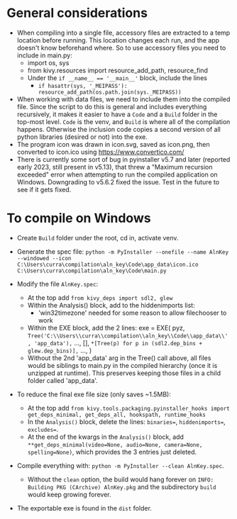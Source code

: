 # General considerations
- When compiling into a single file, accessory files are extracted to a temp location before running. This location changes each run, and the app doesn't know beforehand where. So to use accessory files you need to include in main.py:
  - import os, sys
  - from kivy.resources import resource_add_path, resource_find
  - Under the `if __name__ == '__main__'` block, include the lines
    - `if hasattr(sys, '_MEIPASS'):
        resource_add_path(os.path.join(sys._MEIPASS))`
- When working with data files, we need to include them into the compiled file. Since the script to do this is general and includes everything recursively, it makes it easier to have a `Code` and a `Build` folder in the top-most level. `Code` is the venv, and `Build` is where all of the compilation happens. Otherwise the inclusion code copies a second version of all python libraries (desired or not) into the exe.
- The program icon was drawn in icon.svg, saved as icon.png, then converted to icon.ico using https://www.convertico.com/
- There is currently some sort of bug in pyinstaller v5.7 and later (reported early 2023, still present in v5.13), that threw a "Maximum recursion exceeded" error when attempting to run the compiled application on Windows. Downgrading to v5.6.2 fixed the issue. Test in the future to see if it gets fixed.

# To compile on Windows
- Create `Build` folder under the root, cd in, activate venv.
- Generate the spec file: `python -m PyInstaller --onefile --name AlnKey --windowed --icon C:\Users\curra\compilation\aln_key\Code\app_data\icon.ico C:\Users\curra\compilation\aln_key\Code\main.py`
- Modify the file `AlnKey.spec`:
  - At the top add `from kivy_deps import sdl2, glew`
  - Within the Analysis() block, add to the hiddenimports list:
    - 'win32timezone' needed for some reason to allow filechooser to work
  - Within the EXE block, add the 2 lines:
  exe = EXE(
      pyz,
      `Tree('C:\\Users\\curra\\compilation\\aln_key\\Code\\app_data\\', 'app_data'),`
      ...,
      [],
      `*[Tree(p) for p in (sdl2.dep_bins + glew.dep_bins)],`
      ...,
  )
  - Without the 2nd 'app_data' arg in the Tree() call above, all files would be siblings to main.py in the compiled hierarchy (once it is unzipped at runtime). This preserves keeping those files in a child folder called 'app_data'.

- To reduce the final exe file size (only saves ~1.5MB):
  - At the top add `from kivy.tools.packaging.pyinstaller_hooks import get_deps_minimal, get_deps_all, hookspath, runtime_hooks`
  - In the `Analysis()` block, delete the lines: `binaries=`, `hiddenimports=`, `excludes=`.
  - At the end of the kwargs in the `Analysis()` block, add `**get_deps_minimal(video=None, audio=None, camera=None, spelling=None)`, which provides the 3 entries just deleted.

- Compile everything with: `python -m PyInstaller --clean AlnKey.spec`.
  - Without the `clean` option, the build would hang forever on `INFO: Building PKG (CArchive) AlnKey.pkg` and the subdirectory `build` would keep growing forever.
- The exportable exe is found in the `dist` folder.
